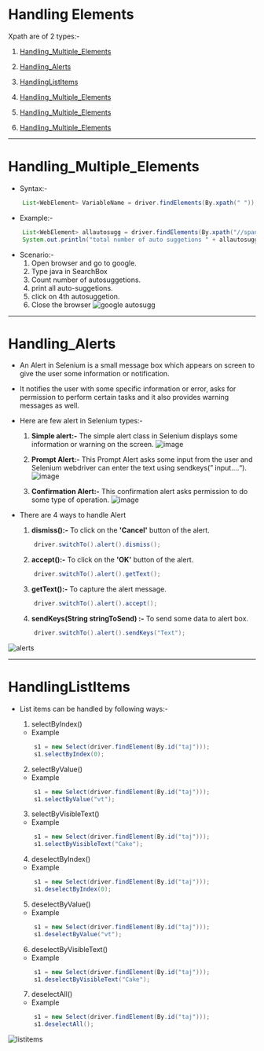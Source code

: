 # Handling Elements
Xpath are of 2 types:-
1.  [Handling_Multiple_Elements](#Handling_Multiple_Elements)
2.  [Handling_Alerts](#Handling_Alerts)
3.  [HandlingListItems](#HandlingListItems)

1.  [Handling_Multiple_Elements](#Handling_Multiple_Elements)
1.  [Handling_Multiple_Elements](#Handling_Multiple_Elements)
1.  [Handling_Multiple_Elements](#Handling_Multiple_Elements)

**********************************************************************
# Handling_Multiple_Elements
- Syntax:-
```java
    List<WebElement> VariableName = driver.findElements(By.xpath(" "));
```
- Example:-
```java
    List<WebElement> allautosugg = driver.findElements(By.xpath("//span[contains(.,'ava')]"));
    System.out.println("total number of auto suggetions " + allautosugg.size());
```
- Scenario:-
    1. Open browser and go to google.
    2. Type java in SearchBox
    3. Count number of autosuggetions.
    4. print all auto-suggetions.
    5. click on 4th autosuggetion.
    6. Close the browser
![google autosugg](https://user-images.githubusercontent.com/88243315/186228748-f3bc51b3-1330-45e5-8747-05258845eace.png)

********************************************************************************
# Handling_Alerts
- An Alert in Selenium is a small message box which appears on screen to give the user some information or notification. 
- It notifies the user with some specific information or error, asks for permission to perform certain tasks and it also provides warning messages as well.
- Here are few alert in Selenium types:-
    1. **Simple alert:-** The simple alert class in Selenium displays some information or warning on the screen.
    ![image](https://user-images.githubusercontent.com/88243315/186227814-0fdb51df-eab7-482b-b10c-16d7858de84f.png)


    2. **Prompt Alert:-** This Prompt Alert asks some input from the user and Selenium webdriver can enter the text using sendkeys(” input….“).
    ![image](https://user-images.githubusercontent.com/88243315/186227926-2274e28d-c258-4ec0-9072-90fd3c4b3ed0.png)


    3. **Confirmation Alert:-** This confirmation alert asks permission to do some type of operation.
    ![image](https://user-images.githubusercontent.com/88243315/186227981-ac8b9120-459d-46d6-945d-4f1b1a36d492.png)


- There are 4 ways to handle Alert 
    1.  **dismiss():-** To click on the **'Cancel'** button of the alert.
    ```java
        driver.switchTo().alert().dismiss();
    ```

    2.  **accept():-** To click on the **'OK'** button of the alert.
    ```java
        driver.switchTo().alert().getText();
    ```

    3.  **getText():-** To capture the alert message.
    ```java
        driver.switchTo().alert().accept();
    ```

    4.  **sendKeys(String stringToSend) :-** To send some data to alert box.
    ```java
        driver.switchTo().alert().sendKeys("Text");
    ```
 ![alerts](https://user-images.githubusercontent.com/88243315/186230279-baca9bb2-da0d-4b05-8447-7c1c5804f2e9.png)


**************************************************************
# HandlingListItems
- List items can be handled by following ways:-
    1. selectByIndex()
    - Example
    ```java
        s1 = new Select(driver.findElement(By.id("taj")));
        s1.selectByIndex(0);
    ```

    2. selectByValue()
    - Example
    ```java
        s1 = new Select(driver.findElement(By.id("taj")));
        s1.selectByValue("vt");
    ```

    3. selectByVisibleText()
    - Example
    ```java
        s1 = new Select(driver.findElement(By.id("taj")));
        s1.selectByVisibleText("Cake");
    ```
    
    4. deselectByIndex()
    - Example
    ```java
        s1 = new Select(driver.findElement(By.id("taj")));
        s1.deselectByIndex(0);
    ```
    
    5. deselectByValue()
    - Example
    ```java
        s1 = new Select(driver.findElement(By.id("taj")));
        s1.deselectByValue("vt");
    ```
    
    6. deselectByVisibleText()
    - Example
    ```java
        s1 = new Select(driver.findElement(By.id("taj")));
        s1.deselectByVisibleText("Cake");
    ```
    
    7. deselectAll()
    - Example
    ```java
        s1 = new Select(driver.findElement(By.id("taj")));
        s1.deselectAll();
    ```

![listitems](https://user-images.githubusercontent.com/88243315/186230224-d988b5c2-d576-45e0-b1cc-ca2b3a98300d.png)

